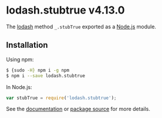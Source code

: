 # lodash.stubtrue v4.13.0

The [lodash](https://lodash.com/) method `_.stubTrue` exported as a [Node.js](https://nodejs.org/) module.

## Installation

Using npm:
```bash
$ {sudo -H} npm i -g npm
$ npm i --save lodash.stubtrue
```

In Node.js:
```js
var stubTrue = require('lodash.stubtrue');
```

See the [documentation](https://lodash.com/docs#stubTrue) or [package source](https://github.com/lodash/lodash/blob/4.13.0-npm-packages/lodash.stubtrue) for more details.
